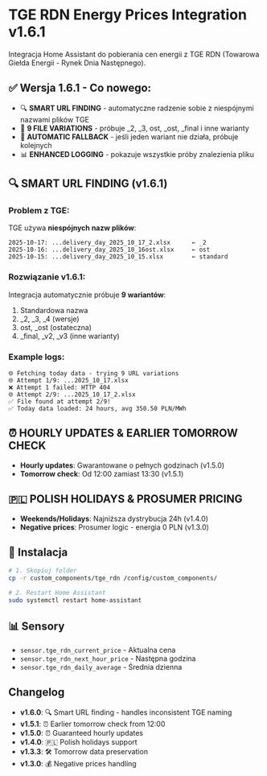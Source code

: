 # TGE RDN Energy Prices Integration v1.6.1

Integracja Home Assistant do pobierania cen energii z TGE RDN (Towarowa Giełda Energii - Rynek Dnia Następnego).

## ✅ Wersja 1.6.1 - Co nowego:

- 🔍 **SMART URL FINDING** - automatyczne radzenie sobie z niespójnymi nazwami plików TGE
- 📁 **9 FILE VARIATIONS** - próbuje _2, _3, ost, _ost, _final i inne warianty
- 🔄 **AUTOMATIC FALLBACK** - jeśli jeden wariant nie działa, próbuje kolejnych
- 📊 **ENHANCED LOGGING** - pokazuje wszystkie próby znalezienia pliku

## 🔍 SMART URL FINDING (v1.6.1)

### Problem z TGE:
TGE używa **niespójnych nazw plików**:
```
2025-10-17: ...delivery_day_2025_10_17_2.xlsx      ← _2
2025-10-16: ...delivery_day_2025_10_16ost.xlsx     ← ost
2025-10-15: ...delivery_day_2025_10_15.xlsx        ← standard
```

### Rozwiązanie v1.6.1:
Integracja automatycznie próbuje **9 wariantów**:
1. Standardowa nazwa
2. _2, _3, _4 (wersje)
3. ost, _ost (ostateczna)
4. _final, _v2, _v3 (inne warianty)

### Example logs:
```
🌐 Fetching today data - trying 9 URL variations
🌐 Attempt 1/9: ...2025_10_17.xlsx
❌ Attempt 1 failed: HTTP 404
🌐 Attempt 2/9: ...2025_10_17_2.xlsx
✅ File found at attempt 2/9!
✅ Today data loaded: 24 hours, avg 350.50 PLN/MWh
```

## ⏰ HOURLY UPDATES & EARLIER TOMORROW CHECK

- **Hourly updates**: Gwarantowane o pełnych godzinach (v1.5.0)
- **Tomorrow check**: Od 12:00 zamiast 13:30 (v1.5.1)

## 🇵🇱 POLISH HOLIDAYS & PROSUMER PRICING

- **Weekends/Holidays**: Najniższa dystrybucja 24h (v1.4.0)
- **Negative prices**: Prosumer logic - energia 0 PLN (v1.3.0)

## 🚀 Instalacja

```bash
# 1. Skopiuj folder
cp -r custom_components/tge_rdn /config/custom_components/

# 2. Restart Home Assistant
sudo systemctl restart home-assistant
```

## 📊 Sensory

- `sensor.tge_rdn_current_price` - Aktualna cena
- `sensor.tge_rdn_next_hour_price` - Następna godzina
- `sensor.tge_rdn_daily_average` - Średnia dzienna

## Changelog

- **v1.6.0**: 🔍 Smart URL finding - handles inconsistent TGE naming
- **v1.5.1**: ⏰ Earlier tomorrow check from 12:00
- **v1.5.0**: ⏰ Guaranteed hourly updates
- **v1.4.0**: 🇵🇱 Polish holidays support
- **v1.3.3**: 🛠️ Tomorrow data preservation
- **v1.3.0**: 💰 Negative prices handling
